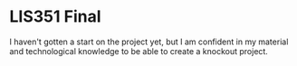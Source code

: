 # LIS351 Final

I haven't gotten a start on the project yet, but I am confident in my material and technological knowledge to be able to create a knockout project.


